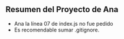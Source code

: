 ## Resumen del Proyecto de Ana

- Ana la línea 07 de index.js no fue pedido
- Es recomendable sumar .gitignore.